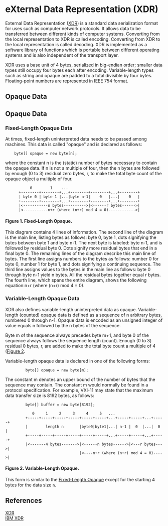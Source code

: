 # eXternal Data Representation (XDR)

External Data Representation ([XDR]) is a standard data serialization format for uses such as computer network protocols. It allows data to be transferred between different kinds of computer systems. Converting from the local representation to XDR is called encoding. Converting from XDR to the local representation is called decoding. XDR is implemented as a software library of functions which is portable between different operating systems and is also independent of the transport layer.

XDR uses a base unit of 4 bytes, serialized in big-endian order; smaller data types still occupy four bytes each after encoding. Variable-length types such as string and opaque are padded to a total divisible by four bytes. Floating-point numbers are represented in IEEE 754 format.

## Opaque Data


## Opaque Data

### Fixed-Length Opaque Data

At times, fixed-length uninterpreted data needs to be passed among machines.  This data is called "opaque" and is declared as follows:
```
    byte[] opaque = new byte[n];
```
where the constant n is the (static) number of bytes necessary to contain the opaque data. If n is not a multiple of four, then the n bytes are followed by enough (0 to 3) residual zero bytes, r, to make the total byte count of the opaque object a multiple of four.

```
           0        1    ...
      +--------+--------+...+--------+--------+...+--------+
      | byte 0 | byte 1 |...|byte n-1|    0   |...|    0   |
      +--------+--------+...+--------+--------+...+--------+
      |<-----------n bytes---------->|<------r bytes------>|
      |<-----------n+r (where (n+r) mod 4 = 0)------------>|
```
<a name="Figure1"></a>
#### Figure 1. Fixed-Length Opaque. 
This diagram contains 4 lines of information. The second line of the diagram is the main line, listing bytes as follows: byte 0, byte 1, dots signifying the bytes between byte 1 and byte n-1. The next byte is labeled: byte n-1, and is followed by residual byte 0. Dots signify more residual bytes that end in a final byte 0. The remaining lines of the diagram describe this main line of bytes. The first line assigns numbers to the bytes as follows: number 0 for byte 0, number 1 for byte 1, and dots signifying a continuing sequence. The third line assigns <see cref="byte"/> values to the bytes in the main line as follows: byte 0 through byte n-1 yield n bytes. All the residual bytes together equal r bytes. The fourth line, which spans the entire diagram, shows the following equation:n+r (where (n+r) mod 4 = 0).


### Variable-Length Opaque Data
XDR also defines variable-length uninterpreted data as opaque. Variable-length (counted) opaque data is defined as a sequence of n arbitrary bytes, numbered 0 through n-1. Opaque data is encoded as an unsigned integer of value equals n followed by the n bytes of the sequence.

Byte m of the sequence always precedes byte m+1, and byte 0 of the sequence always follows the sequence length (count). Enough (0 to 3) residual 0 bytes, r, are added to make the total byte count a multiple of 4 ([Figure 2](#Figure2).

Variable-length opaque data is declared in one of the following forms:
```
         byte[] opaque = new byte[m];
```
The constant m denotes an upper bound of the number of bytes that the sequence may contain. The constant m would normally be found in a protocol specification. For example, VXI-11 may state that the maximum data transfer size is 8192 bytes, as follows:

```
         byte[] buffer = new byte[8192];
```
```
            0     1     2     3     4     5   ...
         +-----+-----+-----+-----+-----+-----+...+-----+-----+...+-----+
         |        length n       |byte0|byte1|...| n-1 |  0  |...|  0  |
         +-----+-----+-----+-----+-----+-----+...+-----+-----+...+-----+
         |<-------4 bytes------->|<------n bytes------>|<---r bytes--->|
                                 |<----n+r (where (n+r) mod 4 = 0)---->|
```
<a name="Figure2"></a>
#### Figure 2. Variable-Length Opaque. 
This form is similar to the [Fixed-Length Opaque](#Figure1) except for the starting 4 bytes for the data size `n`. 

## References
[XDR]  
[IBM XDR]

[XDR]: https://www.rfc-editor.org/rfc/rfc4506#section-4.7
[IBM XDR]: https://www.ibm.com/docs/en/aix/7.1?topic=concepts-external-data-representation
